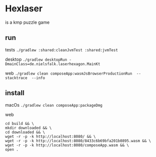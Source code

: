 # Hexlaser

is a kmp puzzle game

## run
tests
`./gradlew :shared:cleanJvmTest :shared:jvmTest`

desktop
`./gradlew desktopRun -DmainClass=de.nielsfalk.laserhexagon.MainKt`

web 
`./gradlew clean composeApp:wasmJsBrowserProductionRun  --stacktrace  --info`

## install
macOs
`./gradlew clean composeApp:packageDmg`

web
```shell
cd build && \
mkdir downloaded && \
cd downloaded && \
wget -r -p -k http://localhost:8080/ && \
wget -r -p -k http://localhost:8080/8433c6b69bfa201b0895.wasm && \
wget -r -p -k http://localhost:8080/composeApp.wasm && \
open .
```

